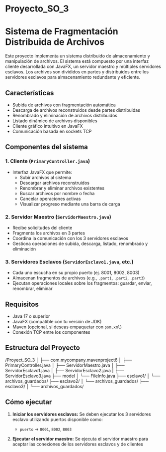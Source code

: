 # Proyecto_SO_3

# Sistema de Fragmentación Distribuida de Archivos

Este proyecto implementa un sistema distribuido de almacenamiento y manipulación de archivos. El sistema está compuesto por una interfaz cliente desarrollada con JavaFX, un servidor maestro y múltiples servidores esclavos. Los archivos son divididos en partes y distribuidos entre los servidores esclavos para almacenamiento redundante y eficiente.

## Características

- Subida de archivos con fragmentación automática
- Descarga de archivos reconstruidos desde partes distribuidas
- Renombrado y eliminación de archivos distribuidos
- Listado dinámico de archivos disponibles
- Cliente gráfico intuitivo en JavaFX
- Comunicación basada en sockets TCP

## Componentes del sistema

### 1. Cliente (`PrimaryController.java`)
- Interfaz JavaFX que permite:
  - Subir archivos al sistema
  - Descargar archivos reconstruidos
  - Renombrar y eliminar archivos existentes
  - Buscar archivos por nombre o fecha
  - Cancelar operaciones activas
  - Visualizar progreso mediante una barra de carga

### 2. Servidor Maestro (`ServidorMaestro.java`)
- Recibe solicitudes del cliente
- Fragmenta los archivos en 3 partes
- Coordina la comunicación con los 3 servidores esclavos
- Gestiona operaciones de subida, descarga, listado, renombrado y eliminación

### 3. Servidores Esclavos (`ServidorEsclavo1.java`, etc.)
- Cada uno escucha en su propio puerto (ej. 8001, 8002, 8003)
- Almacenan fragmentos de archivos (e.g., `.part1`, `.part2`, `.part3`)
- Ejecutan operaciones locales sobre los fragmentos: guardar, enviar, renombrar, eliminar

## Requisitos

- Java 17 o superior
- JavaFX (compatible con tu versión de JDK)
- Maven (opcional, si deseas empaquetar con `pom.xml`)
- Conexión TCP entre los componentes

## Estructura del Proyecto

/Proyect_SO_3
│
├── com.mycompany.mavenproject6
│ ├── PrimaryController.java
│ ├── ServidorMaestro.java
│ ├── ServidorEsclavo1.java
│ ├── ServidorEsclavo2.java
| ├── ServidorEsclavo3.java
├── model
│ └── FileInfo.java
├── esclavo1/
│ └── archivos_guardados/
├── esclavo2/
│ └── archivos_guardados/
├── esclavo3/
│ └── archivos_guardados/


## Cómo ejecutar

1. **Iniciar los servidores esclavos:**
   Se deben ejecutar los  3 servidores esclavo utilizando puertos disponible como:
   - `puerto` → `8001`, `8002`, `8003`

2. **Ejecutar el servidor maestro:**
   Se ejecuta el servidor maestro para aceptar las conexiones de los servidores esclavos y de clientes
